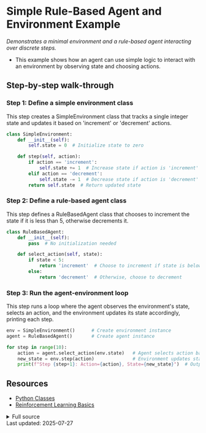 <!-- AUTO‑GENERATED doc for ai_agent.py -->
# Simple Rule-Based Agent and Environment Example

_Demonstrates a minimal environment and a rule-based agent interacting over discrete steps._


- This example shows how an agent can use simple logic to interact with an environment by observing state and choosing actions.

## Step‑by‑step walk‑through
### Step 1: Define a simple environment class
This step creates a SimpleEnvironment class that tracks a single integer state and updates it based on 'increment' or 'decrement' actions.

```python
class SimpleEnvironment:
    def __init__(self):
        self.state = 0  # Initialize state to zero

    def step(self, action):
        if action == 'increment':
            self.state += 1  # Increase state if action is 'increment'
        elif action == 'decrement':
            self.state -= 1  # Decrease state if action is 'decrement'
        return self.state  # Return updated state

```

### Step 2: Define a rule-based agent class
This step defines a RuleBasedAgent class that chooses to increment the state if it is less than 5, otherwise decrements it.

```python
class RuleBasedAgent:
    def __init__(self):
        pass  # No initialization needed

    def select_action(self, state):
        if state < 5:
            return 'increment'  # Choose to increment if state is below 5
        else:
            return 'decrement'  # Otherwise, choose to decrement

```

### Step 3: Run the agent-environment loop
This step runs a loop where the agent observes the environment's state, selects an action, and the environment updates its state accordingly, printing each step.

```python
env = SimpleEnvironment()      # Create environment instance
agent = RuleBasedAgent()       # Create agent instance

for step in range(10): 
    action = agent.select_action(env.state)   # Agent selects action based on current state
    new_state = env.step(action)              # Environment updates state based on action
    print(f"Step {step+1}: Action={action}, State={new_state}")  # Output step details
```


## Resources
* [Python Classes](https://docs.python.org/3/tutorial/classes.html)
* [Reinforcement Learning Basics](https://spinningup.openai.com/en/latest/spinningup/rl_intro.html)

<details><summary>Full source</summary>

```python

### Define a simple environment class

class SimpleEnvironment:
    def __init__(self):
        self.state = 0  # Initialize state to zero

    def step(self, action):
        if action == 'increment':
            self.state += 1  # Increase state if action is 'increment'
        elif action == 'decrement':
            self.state -= 1  # Decrease state if action is 'decrement'
        return self.state  # Return updated state

### Define a rule-based agent class

class RuleBasedAgent:
    def __init__(self):
        pass  # No initialization needed

    def select_action(self, state):
        if state < 5:
            return 'increment'  # Choose to increment if state is below 5
        else:
            return 'decrement'  # Otherwise, choose to decrement

### Run the agent-environment loop

env = SimpleEnvironment()      # Create environment instance
agent = RuleBasedAgent()       # Create agent instance

for step in range(10): 
    action = agent.select_action(env.state)   # Agent selects action based on current state
    new_state = env.step(action)              # Environment updates state based on action
    print(f"Step {step+1}: Action={action}, State={new_state}")  # Output step details
```
</details>
Last updated: 2025-07-27
